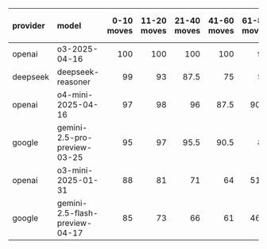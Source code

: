 | provider   | model                          |   0-10 moves |   11-20 moves |   21-40 moves |   41-60 moves |   61-80 moves |   81-100 moves |
|:-----------|:-------------------------------|-------------:|--------------:|--------------:|--------------:|--------------:|---------------:|
| openai     | o3-2025-04-16                  |          100 |           100 |         100   |         100   |          99   |          100   |
| deepseek   | deepseek-reasoner              |           99 |            93 |          87.5 |          75   |          57   |           64.5 |
| openai     | o4-mini-2025-04-16             |           97 |            98 |          96   |          87.5 |          90.5 |           93   |
| google     | gemini-2.5-pro-preview-03-25   |           95 |            97 |          95.5 |          90.5 |          81   |           84   |
| openai     | o3-mini-2025-01-31             |           88 |            81 |          71   |          64   |          51.5 |           37   |
| google     | gemini-2.5-flash-preview-04-17 |           85 |            73 |          66   |          61   |          46.5 |           47   |